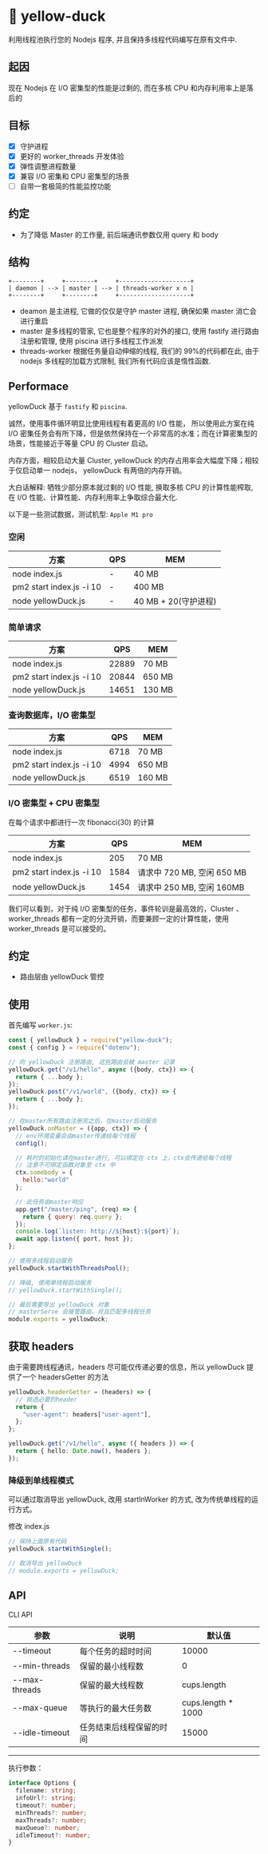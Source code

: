 # 🐤 yellow-duck

利用线程池执行您的 Nodejs 程序, 并且保持多线程代码编写在原有文件中.

## 起因

现在 Nodejs 在 I/O 密集型的性能是过剩的, 而在多核 CPU 和内存利用率上是落后的

<!-- 如果仅仅启动若干个 Cluster，生产机器的多核 CPU 利用率无法上去。 -->

## 目标

- [x] 守护进程
- [x] 更好的 worker_threads 开发体验
- [x] 弹性调整进程数量
- [x] 兼容 I/O 密集和 CPU 密集型的场景
- [ ] 自带一套极简的性能监控功能

## 约定

- 为了降低 Master 的工作量, 前后端通讯参数仅用 query 和 body

## 结构

```text
+--------+     +--------+     +--------------------+
| daemon | --> | master | --> | threads-worker x n |
+--------+     +--------+     +--------------------+
```

- deamon 是主进程, 它做的仅仅是守护 master 进程, 确保如果 master 消亡会进行重启
- master 是多线程的管家, 它也是整个程序的对外的接口, 使用 fastify 进行路由注册和管理, 使用 piscina 进行多线程工作派发
- threads-worker 根据任务量自动伸缩的线程, 我们的 99%的代码都在此, 由于 nodejs 多线程的加载方式限制, 我们所有代码应该是惰性函数.

## Performace

yellowDuck 基于 `fastify` 和 `piscina`.

诚然，使用事件循环明显比使用线程有着更高的 I/O 性能， 所以使用此方案在纯 I/O 密集任务会有所下降，但是依然保持在一个非常高的水准；而在计算密集型的场景，性能接近于等量 CPU 的 Cluster 启动。

内存方面，相较启动大量 Cluster, yellowDuck 的内存占用率会大幅度下降；相较于仅启动单一 nodejs， yellowDuck 有两倍的内存开销。

大白话解释: 牺牲少部分原本就过剩的 I/O 性能, 换取多核 CPU 的计算性能榨取, 在 I/O 性能、计算性能、内存利用率上争取综合最大化.

以下是一些测试数据，测试机型: `Apple M1 pro`

### 空闲

| 方案                     | QPS | MEM                  |
| ------------------------ | --- | -------------------- |
| node index.js            | -   | 40 MB                |
| pm2 start index.js -i 10 | -   | 400 MB               |
| node yellowDuck.js       | -   | 40 MB + 20(守护进程) |

### 简单请求

| 方案                     | QPS   | MEM    |
| ------------------------ | ----- | ------ |
| node index.js            | 22889 | 70 MB  |
| pm2 start index.js -i 10 | 20844 | 650 MB |
| node yellowDuck.js       | 14651 | 130 MB |

### 查询数据库，I/O 密集型

| 方案                     | QPS  | MEM    |
| ------------------------ | ---- | ------ |
| node index.js            | 6718 | 70 MB  |
| pm2 start index.js -i 10 | 4994 | 650 MB |
| node yellowDuck.js       | 6519 | 160 MB |

### I/O 密集型 + CPU 密集型

在每个请求中都进行一次 fibonacci(30) 的计算

| 方案                     | QPS  | MEM                        |
| ------------------------ | ---- | -------------------------- |
| node index.js            | 205  | 70 MB                      |
| pm2 start index.js -i 10 | 1584 | 请求中 720 MB, 空闲 650 MB |
| node yellowDuck.js       | 1454 | 请求中 250 MB, 空闲 160MB  |

我们可以看到，对于纯 I/O 密集型的任务，事件轮训是最高效的，Cluster 、worker_threads 都有一定的分流开销，而要兼顾一定的计算性能，使用 worker_threads 是可以接受的。

## 约定

- 路由层由 yellowDuck 管控

## 使用

首先编写 `worker.js`:

```js
const { yellowDuck } = require("yellow-duck");
const { config } = require("dotenv");

// 向 yellowDuck 注册路由, 这些路由会被 master 记录
yellowDuck.get("/v1/hello", async ({body, ctx}) => {
  return { ...body };
});
yellowDuck.post("/v1/world", ({body, ctx}) => {
  return { ...body };
});

// 在master所有路由注册完之后，在master启动服务
yellowDuck.onMaster = ({app, ctx}) => {
  // env环境变量会由master传递给每个线程
  config();

  // 耗时的初始化请在master进行, 可以绑定在 ctx 上，ctx会传递给每个线程
  // 注意不可绑定函数对象至 ctx 中
  ctx.somebody = {
    hello:"world"
  };

  // 此任务由master响应
  app.get("/master/ping", (req) => {
    return { query: req.query };
  });
  console.log(`listen: http://${host}:${port}`);
  await app.listen({ port, host });
};

// 使用多线程启动服务
yellowDuck.startWithThreadsPool();

// 降级, 使用单线程启动服务
// yellowDuck.startWithSingle();

// 最后需要导出 yellowDuck 对象
// masterServe 会接管路由，并且匹配多线程任务
module.exports = yellowDuck;
```

## 获取 headers

由于需要跨线程通讯，headers 尽可能仅传递必要的信息，所以 yellowDuck 提供了一个 headersGetter 的方法

```ts
yellowDuck.headerGetter = (headers) => {
  // 挑选必要的header
  return {
    "user-agent": headers["user-agent"],
  };
};

yellowDuck.get("/v1/hello", async ({ headers }) => {
  return { hello: Date.now(), headers };
});
```

### 降级到单线程模式

可以通过取消导出 yellowDuck, 改用 startInWorker 的方式, 改为传统单线程的运行方式。

修改 index.js

```js
// 保持上面原有代码
yellowDuck.startWithSingle();

// 取消导出 yellowDuck
// module.exports = yellowDuck;
```

## API

CLI API

| 参数           | 说明                     | 默认值              |
| -------------- | ------------------------ | ------------------- |
| --timeout      | 每个任务的超时时间       | 10000               |
| --min-threads  | 保留的最小线程数         | 0                   |
| --max-threads  | 保留的最大线程数         | cups.length         |
| --max-queue    | 等执行的最大任务数       | cups.length \* 1000 |
| --idle-timeout | 任务结束后线程保留的时间 | 15000               |

---

执行参数：

```ts
interface Options {
  filename: string;
  infoUrl?: string;
  timeout?: number;
  minThreads?: number;
  maxThreads?: number;
  maxQueue?: number;
  idleTimeout?: number;
}
```
